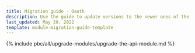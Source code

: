 ```yaml
---
title: Migration guide - Oauth
description: Use the guide to update versions to the newer ones of the Oauth module.
last_updated: May 20, 2022
template: module-migration-guide-template
---
```


{% include pbc/all/upgrade-modules/upgrade-the-api-module.md %} <!-- To edit, see /_includes/pbc/all/upgrade-modules/upgrade-the-api-module.md -->
